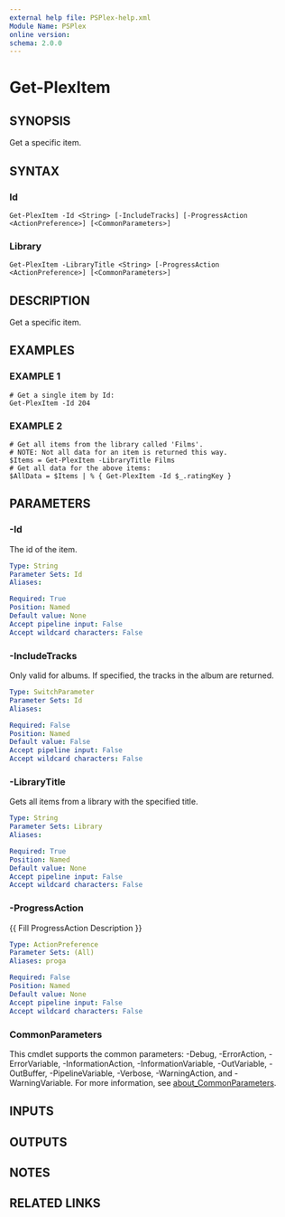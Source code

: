 ```yaml
---
external help file: PSPlex-help.xml
Module Name: PSPlex
online version:
schema: 2.0.0
---
```


# Get-PlexItem

## SYNOPSIS
Get a specific item.

## SYNTAX

### Id
```
Get-PlexItem -Id <String> [-IncludeTracks] [-ProgressAction <ActionPreference>] [<CommonParameters>]
```

### Library
```
Get-PlexItem -LibraryTitle <String> [-ProgressAction <ActionPreference>] [<CommonParameters>]
```

## DESCRIPTION
Get a specific item.

## EXAMPLES

### EXAMPLE 1
```
# Get a single item by Id:
Get-PlexItem -Id 204
```

### EXAMPLE 2
```
# Get all items from the library called 'Films'.
# NOTE: Not all data for an item is returned this way.
$Items = Get-PlexItem -LibraryTitle Films
# Get all data for the above items:
$AllData = $Items | % { Get-PlexItem -Id $_.ratingKey }
```

## PARAMETERS

### -Id
The id of the item.

```yaml
Type: String
Parameter Sets: Id
Aliases:

Required: True
Position: Named
Default value: None
Accept pipeline input: False
Accept wildcard characters: False
```

### -IncludeTracks
Only valid for albums.
If specified, the tracks in the album are returned.

```yaml
Type: SwitchParameter
Parameter Sets: Id
Aliases:

Required: False
Position: Named
Default value: False
Accept pipeline input: False
Accept wildcard characters: False
```

### -LibraryTitle
Gets all items from a library with the specified title.

```yaml
Type: String
Parameter Sets: Library
Aliases:

Required: True
Position: Named
Default value: None
Accept pipeline input: False
Accept wildcard characters: False
```

### -ProgressAction
{{ Fill ProgressAction Description }}

```yaml
Type: ActionPreference
Parameter Sets: (All)
Aliases: proga

Required: False
Position: Named
Default value: None
Accept pipeline input: False
Accept wildcard characters: False
```

### CommonParameters
This cmdlet supports the common parameters: -Debug, -ErrorAction, -ErrorVariable, -InformationAction, -InformationVariable, -OutVariable, -OutBuffer, -PipelineVariable, -Verbose, -WarningAction, and -WarningVariable. For more information, see [about_CommonParameters](http://go.microsoft.com/fwlink/?LinkID=113216).

## INPUTS

## OUTPUTS

## NOTES

## RELATED LINKS
